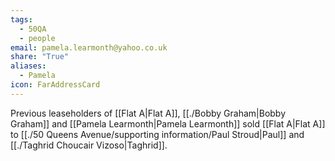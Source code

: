 ```yaml
---
tags:
  - 50QA
  - people
email: pamela.learmonth@yahoo.co.uk
share: "True"
aliases:
  - Pamela
icon: FarAddressCard
---
```

Previous leaseholders of [[Flat A|Flat A]], [[./Bobby Graham|Bobby Graham]] and [[Pamela Learmonth|Pamela Learmonth]] sold [[Flat A|Flat A]] to [[./50 Queens Avenue/supporting information/Paul Stroud|Paul]] and [[./Taghrid Choucair Vizoso|Taghrid]].